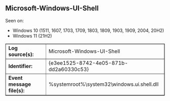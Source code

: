 ## Microsoft-Windows-UI-Shell

Seen on:
* Windows 10 (1511, 1607, 1703, 1709, 1803, 1809, 1903, 1909, 2004, 20H2)
* Windows 11 (21H2)

<table border="1" class="docutils">
  <tbody>
    <tr>
      <td><b>Log source(s):</b></td>
      <td>Microsoft-Windows-UI-Shell</td>
    </tr>
    <tr>
      <td><b>Identifier:</b></td>
      <td>{e3ee1525-8742-4e05-871b-dd2a60330c53}</td>
    </tr>
    <tr>
      <td><b>Event message file(s):</b></td>
      <td>%systemroot%\system32\windows.ui.shell.dll</td>
    </tr>
  </tbody>
</table>

&nbsp;

